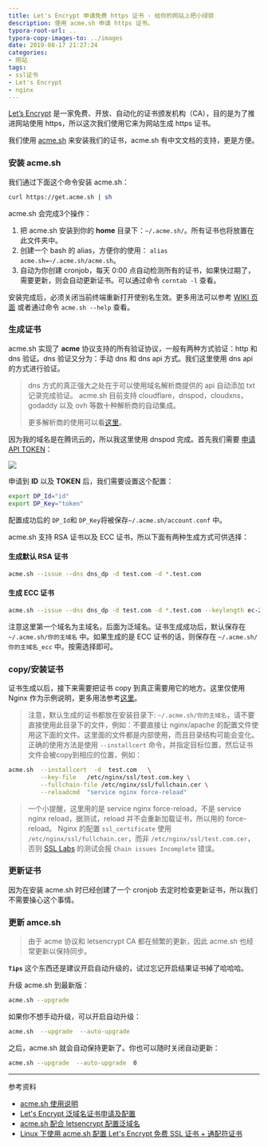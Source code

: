```yaml
---
title: Let's Encrypt 申请免费 https 证书 - 给你的网站上把小绿锁
description: 使用 acme.sh 申请 https 证书。
typora-root-url: ..
typora-copy-images-to: ../images
date: 2019-08-17 21:27:24
categories:
- 网站
tags:
- ssl证书
- Let's Encrypt
- nginx
---
```


[Let’s Encrypt](https://letsencrypt.org/) 是一家免费、开放、自动化的证书颁发机构（CA），目的是为了推进网站使用 https，所以这次我们使用它来为网站生成 https 证书。

我们使用 [acme.sh](https://acme.sh/) 来安装我们的证书，acme.sh 有中文文档的支持，更是方便。

### 安装 acme.sh
我们通过下面这个命令安装 acme.sh：

```bash
curl https://get.acme.sh | sh
```

acme.sh 会完成3个操作：

1. 把 acme.sh 安装到你的 **home** 目录下：`~/.acme.sh/`。所有证书也将放置在此文件夹中。
2. 创建一个 bash 的 alias，方便你的使用： `alias acme.sh=~/.acme.sh/acme.sh`。
3. 自动为你创建 cronjob，每天 0:00 点自动检测所有的证书，如果快过期了，需要更新，则会自动更新证书。可以通过命令 `corntab -l` 查看。

安装完成后，必须关闭当前终端重新打开使别名生效。更多用法可以参考 [WIKI 页面](https://github.com/acmesh-official/acme.sh/wiki) 或者通过命令 `acme.sh --help` 查看。

### 生成证书

acme.sh 实现了 **acme** 协议支持的所有验证协议，一般有两种方式验证：http 和 dns 验证。dns 验证又分为：手动 dns 和 dns api 方式。我们这里使用 dns api 的方式进行验证。

> dns 方式的真正强大之处在于可以使用域名解析商提供的 api 自动添加 txt 记录完成验证。
> acme.sh 目前支持 cloudflare，dnspod，cloudxns，godaddy 以及 ovh 等数十种解析商的自动集成。
>
> 更多解析商的使用可以看[这里](https://github.com/acmesh-official/acme.sh/wiki/dnsapi)。

因为我的域名是在腾讯云的，所以我这里使用 dnspod 完成。首先我们需要 [申请 API TOKEN](https://console.dnspod.cn/account/token)：

![](https://i.imgur.com/gUsN4C9.png)

申请到 **ID** 以及 **TOKEN** 后，我们需要设置这个配置：
```bash
export DP_Id="id"
export DP_Key="token"
```

配置成功后的 `DP_Id`和 `DP_Key`将被保存`~/.acme.sh/account.conf` 中。

acme.sh 支持 RSA 证书以及 ECC 证书，所以下面有两种生成方式可供选择：

#### 生成默认 RSA 证书

```bash
acme.sh --issue --dns dns_dp -d test.com -d *.test.com
```

#### 生成 ECC 证书

```bash
acme.sh --issue --dns dns_dp -d test.com -d *.test.com --keylength ec-256
```

注意这里第一个域名为主域名，后面为泛域名。证书生成成功后，默认保存在 `~/.acme.sh/你的主域名` 中。如果生成的是 ECC 证书的话，则保存在 `~/.acme.sh/你的主域名_ecc` 中。按需选择即可。

###  copy/安装证书

证书生成以后，接下来需要把证书 copy 到真正需要用它的地方。这里仅使用 Nginx 作为示例说明，更多用法参考[这里](https://github.com/acmesh-official/acme.sh/wiki/说明#3-copy安装-证书)。

> 注意，默认生成的证书都放在安装目录下: `~/.acme.sh/你的主域名`，请不要直接使用此目录下的文件，例如：不要直接让 nginx/apache 的配置文件使用这下面的文件。这里面的文件都是内部使用，而且目录结构可能会变化。
> 正确的使用方法是使用 `--installcert` 命令，并指定目标位置，然后证书文件会被copy到相应的位置，例如：

```bash
acme.sh  --installcert  -d  test.com   \
         --key-file   /etc/nginx/ssl/test.com.key \
         --fullchain-file /etc/nginx/ssl/fullchain.cer \
         --reloadcmd  "service nginx force-reload"
```

> 一个小提醒，这里用的是 service nginx force-reload，不是 service nginx reload，据测试，reload 并不会重新加载证书，所以用的 force-reload。
> Nginx 的配置 `ssl_certificate` 使用 `/etc/nginx/ssl/fullchain.cer`，而非 `/etc/nginx/ssl/test.com.cer`，否则 [SSL Labs](https://www.ssllabs.com/ssltest/) 的测试会报 `Chain issues Incomplete` 错误。

### 更新证书

因为在安装 acme.sh 时已经创建了一个 cronjob 去定时检查更新证书，所以我们不需要操心这个事情。

### 更新 amce.sh

> 由于 acme 协议和 letsencrypt CA 都在频繁的更新，因此 acme.sh 也经常更新以保持同步。

**`Tips`** 这个东西还是建议开启自动升级的，试过忘记开启结果证书掉了哈哈哈。

升级 acme.sh 到最新版：

```bash
acme.sh --upgrade
```

如果你不想手动升级，可以开启自动升级：
```bash
acme.sh  --upgrade  --auto-upgrade
```

之后，acme.sh 就会自动保持更新了。你也可以随时关闭自动更新：
```bash
acme.sh --upgrade  --auto-upgrade  0
```

------

参考资料

- [acme.sh 使用说明](https://github.com/acmesh-official/acme.sh/wiki/说明)
- [Let's Encrypt 泛域名证书申请及配置](https://segmentfault.com/a/1190000015354547)
- [acme.sh 配合 letsencrypt 配置泛域名](https://juejin.im/post/5b6542ed51882519d3468d6d)
- [Linux 下使用 acme.sh 配置 Let's Encrypt 免费 SSL 证书 + 通配符证书](https://sb.sb/blog/linux-acme-sh-lets-encrypt-ssl/)

